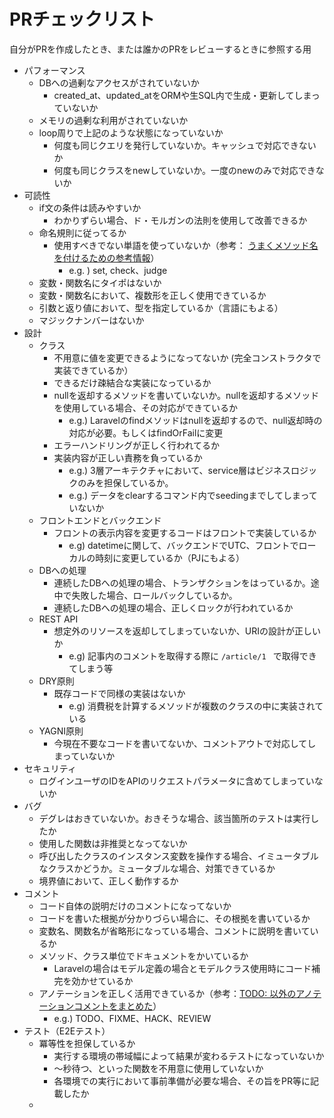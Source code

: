# PRチェックリスト
自分がPRを作成したとき、または誰かのPRをレビューするときに参照する用

- パフォーマンス
    - DBへの過剰なアクセスがされていないか
      - created_at、updated_atをORMや生SQL内で生成・更新してしまっていないか
    - メモリの過剰な利用がされていないか
    - loop周りで上記のような状態になっていないか
      - 何度も同じクエリを発行していないか。キャッシュで対応できないか
      - 何度も同じクラスをnewしていないか。一度のnewのみで対応できないか
- 可読性
    - if文の条件は読みやすいか
        - わかりずらい場合、ド・モルガンの法則を使用して改善できるか
    - 命名規則に従ってるか
        - 使用すべきでない単語を使っていないか（参考： [うまくメソッド名を付けるための参考情報](https://qiita.com/KeithYokoma/items/2193cf79ba76563e3db6)）
            - e.g. ) set, check、judge
    - 変数・関数名にタイポはないか
    - 変数・関数名において、複数形を正しく使用できているか
    - 引数と返り値において、型を指定しているか（言語にもよる）
    - マジックナンバーはないか
- 設計
    - クラス
        - 不用意に値を変更できるようになってないか (完全コンストラクタで実装できているか）
        - できるだけ疎結合な実装になっているか
        - nullを返却するメソッドを書いていないか。nullを返却するメソッドを使用している場合、その対応ができているか
          - e.g.) Laravelのfindメソッドはnullを返却するので、null返却時の対応が必要。もしくはfindOrFailに変更
        - エラーハンドリングが正しく行われてるか
        - 実装内容が正しい責務を負っているか
            - e.g.) 3層アーキテクチャにおいて、service層はビジネスロジックのみを担保しているか。
            - e.g.) データをclearするコマンド内でseedingまでしてしまっていないか
    - フロントエンドとバックエンド
        - フロントの表示内容を変更するコードはフロントで実装しているか
            - e.g) datetimeに関して、バックエンドでUTC、フロントでローカルの時刻に変更しているか（PJにもよる）
    - DBへの処理
        - 連続したDBへの処理の場合、トランザクションをはっているか。途中で失敗した場合、ロールバックしているか。
        - 連続したDBへの処理の場合、正しくロックが行われているか
    - REST API
        - 想定外のリソースを返却してしまっていないか、URIの設計が正しいか
            - e.g) 記事内のコメントを取得する際に `/article/1 ` で取得できてしまう等
    - DRY原則
        - 既存コードで同様の実装はないか
            - e.g) 消費税を計算するメソッドが複数のクラスの中に実装されている
    - YAGNI原則
        - 今現在不要なコードを書いてないか、コメントアウトで対応してしまっていないか
- セキュリティ
    - ログインユーザのIDをAPIのリクエストパラメータに含めてしまっていないか
- バグ
    - デグレはおきていないか。おきそうな場合、該当箇所のテストは実行したか
    - 使用した関数は非推奨となってないか
    - 呼び出したクラスのインスタンス変数を操作する場合、イミュータブルなクラスかどうか。ミュータブルな場合、対策できているか
    - 境界値において、正しく動作するか
- コメント
    - コード自体の説明だけのコメントになってないか
    - コードを書いた根拠が分かりづらい場合に、その根拠を書いているか
    - 変数名、関数名が省略形になっている場合、コメントに説明を書いているか
    - メソッド、クラス単位でドキュメントをかいているか
        - Laravelの場合はモデル定義の場合とモデルクラス使用時にコード補完を効かせているか
    - アノテーションを正しく活用できているか（参考：[TODO: 以外のアノテーションコメントをまとめた](https://qiita.com/taka-kawa/items/673716d77795c937d422)）
        - e.g.) TODO、FIXME、HACK、REVIEW
- テスト（E2Eテスト）
    - 冪等性を担保しているか
        - 実行する環境の帯域幅によって結果が変わるテストになっていないか
        - 〜秒待つ、といった関数を不用意に使用していないか
        - 各環境での実行において事前準備が必要な場合、その旨をPR等に記載したか
    - 
